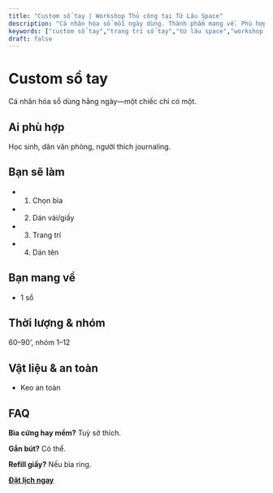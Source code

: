 ```yaml
---
title: "Custom sổ tay | Workshop Thủ công tại Từ Lâu Space"
description: "Cá nhân hóa sổ mỗi ngày dùng. Thành phẩm mang về. Phù hợp người mới. Đặt lịch ngay."
keywords: ["custom sổ tay","trang trí sổ tay","từ lâu space","workshop handmade"]
draft: false
---
```


# Custom sổ tay

Cá nhân hóa sổ dùng hằng ngày—một chiếc chỉ có một.

## Ai phù hợp
Học sinh, dân văn phòng, người thích journaling.

## Bạn sẽ làm
- 1. Chọn bìa
- 2. Dán vải/giấy
- 3. Trang trí
- 4. Dán tên

## Bạn mang về
- 1 sổ

## Thời lượng & nhóm
60–90', nhóm 1–12

## Vật liệu & an toàn
- Keo an toàn

## FAQ
**Bìa cứng hay mềm?**
Tuỳ sở thích.

**Gắn bút?**
Có thể.

**Refill giấy?**
Nếu bìa ring.

**[Đặt lịch ngay](/pages/booking-pricing)**